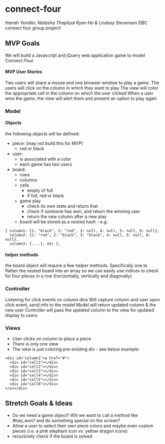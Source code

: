 # connect-four

*Hanah Yendler, Natasha Thapliyal Ryan Ho & Lindsey Stevenson*
DBC connect four group project!

## MVP Goals

We will build a Javascript and jQuery web application game to model Connect-Four.

#### MVP User Stories

Two users will share a mouse and one browser window to play a game.
The users will click on the column in which they want to play
The view will color the appropriate cell in the column on which the user clicked
When a user wins the game, the view will alert them and present an option to play again

### Model

#### Objects

the following objects will be defined:

- piece: (may not build this for MVP)
  - red or black
- user:
  - is associated with a color
  - each game has two users
- board:
  - rows
  - columns
  - cells
    - empty of full
    - if full, red or black
  - game play
    - check its own state and return that
    - check if someone has won, and return the winning user
    - return the new column after a new play
  - board will be stored as a nested hash - e.g.
```
{ column1: {1: "black", 2: "red", 3: null, 4: null, 5: null, 6: null},
  column2: {1: "red", 2: "black", 3: "black", 4: null, 5: null, 6: null},
  column3: {....}, etc };
```

#### helper methods

the board object will require a few helper methods.
Specifically one to flatten the nested board into an array so we can easily use indices to check for four pieces in a row (horizontally, vertically and diagonally)

### Controller

Listening for click events on column divs
Will capture column and user upon click event, send info to the model
Model will return updated column & the new user
Controller will pass the updated column to the view for updated display to users

### Views

- User clicks on column to place a piece
- There is only one view
- The view is just coloring pre-existing div - see below example:

```
<div id="column1"<a href="#">
  <div id="cell1"></div>
  <div id="cell2"></div>
  <div id="cell3"></div>
  <div id="cell4"></div>
  <div id="cell5"></div>
  <div id="cell6"></div>
</a></div>
```

## Stretch Goals & Ideas

- Do we need a game object? Will we want to call a method like #has_won? and do something special on the screen?
- Allow a user to select their own piece colors and maybe even custom pieces (i.e. a pink elephant icon vs. yellow dragon icons)
- recursively check if the board is solved